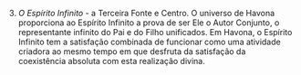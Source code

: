 ﻿3. <I>O Espírito Infinito</I> - a Terceira Fonte e Centro. O universo de Havona proporciona ao Espírito Infinito a prova de ser Ele o Autor Conjunto, o representante infinito do Pai e do Filho unificados. Em Havona, o Espírito Infinito tem a satisfação combinada de funcionar como uma atividade criadora ao mesmo tempo em que desfruta da satisfação da coexistência absoluta com esta realização divina.